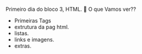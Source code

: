 Primeiro dia do bloco 3, HTML. :smiling_face_with_three_hearts:
O que Vamos ver??
- Primeiras Tags
- extrutura da pag html.
- listas.
- links e imagens.
- extras.
